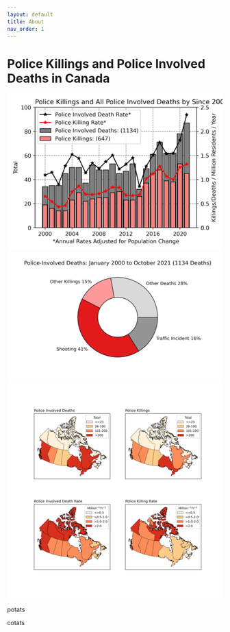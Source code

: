 ```yaml
---
layout: default
title: About
nav_order: 1
---
```


# Police Killings and Police Involved Deaths in Canada

<img src='docs/Annual.png'>


<img src='docs/Distribtution.png'>



<img src='docs/Kiling_Rate_by_Prov.png'>

potats

cotats
